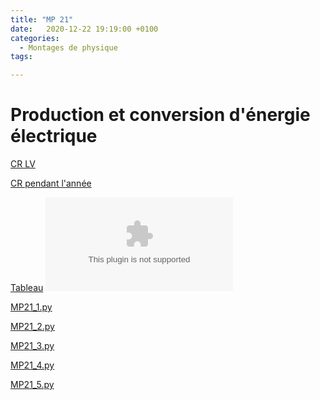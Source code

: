 ```yaml
---
title: "MP 21"
date:   2020-12-22 19:19:00 +0100
categories:
  - Montages de physique
tags:

---
```

# Production et conversion d'énergie électrique

[CR LV](/assets/pdf/MP21.pdf)
<object class="pdf fitvidsignore" data="/assets/pdf/MP21.pdf" type="application/pdf"></object>

[CR pendant l'année](/assets/pdf/MP21_CR.pdf)
<object class="pdf fitvidsignore" data="/assets/pdf/MP21_CR.pdf" type="application/pdf"></object>

[Tableau](/assets/jpeg/MP21_tableau.png)
<object class="pdf fitvidsignore" data="/assets/jpeg/MP21_tableau.png" type="application/png"></object>

<a href="/assets/python/MP21_1.py" download>MP21_1.py</a> 

<a href="/assets/python/MP21_2.py" download>MP21_2.py</a>

<a href="/assets/python/MP21_3.py" download>MP21_3.py</a>

<a href="/assets/python/MP21_4.py" download>MP21_4.py</a>

<a href="/assets/python/MP21_5.py" download>MP21_5.py</a>

